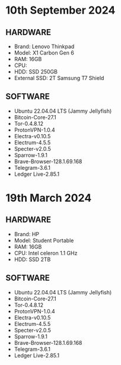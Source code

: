 # 10th September 2024
## HARDWARE
- Brand: Lenovo Thinkpad
- Model: X1 Carbon Gen 6
- RAM: 16GB
- CPU:
- HDD: SSD 250GB
- External SSD: 2T Samsung T7 Shield

## SOFTWARE
- Ubuntu 22.04.04 LTS (Jammy Jellyfish)
- Bitcoin-Core-27.1
- Tor-0.4.8.12
- ProtonVPN-1.0.4
- Electra-v0.10.5
- Electrum-4.5.5
- Specter-v2.0.5
- Sparrow-1.9.1
- Brave-Browser-128.1.69.168
- Telegram-3.6.1
- Ledger Live-2.85.1


# 19th March 2024
## HARDWARE
- Brand: HP 
- Model: Student Portable
- RAM: 16GB
- CPU: Intel celeron 1.1 GHz
- HDD: SSD 2TB 

## SOFTWARE
- Ubuntu 22.04.04 LTS (Jammy Jellyfish)
- Bitcoin-Core-27.1
- Tor-0.4.8.12
- ProtonVPN-1.0.4
- Electra-v0.10.5
- Electrum-4.5.5
- Specter-v2.0.5
- Sparrow-1.9.1
- Brave-Browser-128.1.69.168
- Telegram-3.6.1
- Ledger Live-2.85.1
